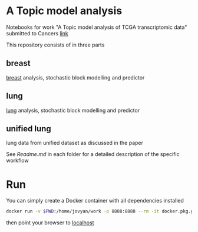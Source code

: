 # A Topic model analysis
Notebooks for work "A Topic model analysis of TCGA transcriptomic data" submitted to Cancers [link]()

This repository consists of in three parts

## breast
[breast](breast) analysis, stochastic block modelling and predictor

## lung
[lung](lung) analysis, stochastic block modelling and predictor

## unified lung
lung data from unified dataset as discussed in the paper

See *Readme.md* in each folder for a detailed description of the specific workflow

# Run
You can simply create a Docker container with all dependencies installed

```bash
docker run -v $PWD:/home/jovyan/work -p 8888:8888 --rm -it docker.pkg.github.com/fvalle1/cancers/topic:latest
```

then point your browser to [localhost](localhost:8888)

